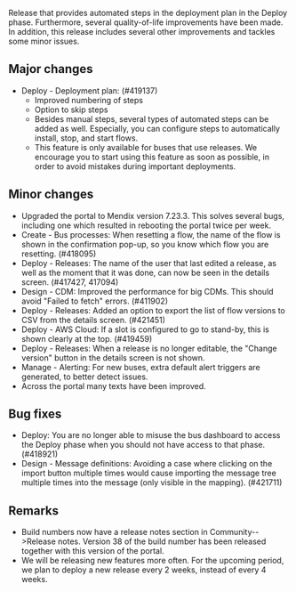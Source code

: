 Release that provides automated steps in the deployment plan in the Deploy phase. Furthermore, several quality-of-life improvements have been made. In addition, this release includes several other improvements and tackles some minor issues.
## Major changes
- Deploy - Deployment plan: (#419137)
  - Improved numbering of steps
  - Option to skip steps
  - Besides manual steps, several types of automated steps can be added as well. Especially, you can configure steps to automatically install, stop, and start flows.
  - This feature is only available for buses that use releases. We encourage you to start using this feature as soon as possible, in order to avoid mistakes during important deployments.
## Minor changes
- Upgraded the portal to Mendix version 7.23.3. This solves several bugs, including one which resulted in rebooting the portal twice per week.
- Create - Bus processes: When resetting a flow, the name of the flow is shown in the confirmation pop-up, so you know which flow you are resetting. (#418095)
- Deploy - Releases: The name of the user that last edited a release, as well as the moment that it was done, can now be seen in the details screen. (#417427, 417094)
- Design - CDM: Improved the performance for big CDMs. This should avoid "Failed to fetch" errors. (#411902)
- Deploy - Releases: Added an option to export the list of flow versions to CSV from the details screen. (#421451)
- Deploy - AWS Cloud: If a slot is configured to go to stand-by, this is shown clearly at the top. (#419459)
- Deploy - Releases: When a release is no longer editable, the "Change version" button in the details screen is not shown.
- Manage - Alerting: For new buses, extra default alert triggers are generated, to better detect issues.
- Across the portal many texts have been improved.
## Bug fixes
- Deploy: You are no longer able to misuse the bus dashboard to access the Deploy phase when you should not have access to that phase. (#418921)
- Design - Message definitions: Avoiding a case where clicking on the import button multiple times would cause importing the message tree multiple times into the message (only visible in the mapping). (#421711)
## Remarks
- Build numbers now have a release notes section in Community-->Release notes. Version 38 of the build number has been released together with this version of the portal.
- We will be releasing new features more often. For the upcoming period, we plan to deploy a new release every 2 weeks, instead of every 4 weeks.
